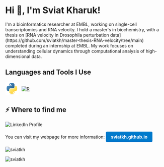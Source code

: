 <h1>Hi 👋, I'm Sviat Kharuk!</h1>
<p>I'm a bioinformatics researcher at EMBL, working on single-cell transcriptomics and RNA velocity. I hold a master's in biochemistry, with a thesis on 
  [RNA velocity in Drosophila perturbation data](https://github.com/sviatkh/master-thesis-RNA-velocity/tree/main) completed during an internship at EMBL. My work focuses on understanding cellular dynamics through computational analysis of high-dimensional data.</p>

<h2>Languages and Tools I Use</h2>
<div style="display: flex; align-items: center; gap: 10px;">
  <a target="_blank" href="https://raw.githubusercontent.com/devicons/devicon/master/icons/python/python-original.svg">
    <img src="https://raw.githubusercontent.com/devicons/devicon/master/icons/python/python-original.svg" alt="python" width="42" height="42" />
  </a>
  <a href="https://www.r-project.org/" target="_blank" rel="noreferrer">
    <img src="https://www.r-project.org/Rlogo.png" alt="R" width="40" height="40" />
  </a>
</div>

<h2>⚡️ Where to find me</h2>

<p>
  <a 
    href="https://www.linkedin.com/in/sviatoslav-kharuk-388790139" 
    target="_blank" 
    rel="noopener noreferrer"
    style="display: inline-block; text-decoration: none;"
  >
    <img 
      src="https://img.shields.io/badge/linkedin-logo?style=for-the-badge&logo=linkedin&logoColor=white&color=%230a77b6" 
      alt="LinkedIn Profile" 
    />
  </a>
</p>

<p>
  You can visit my webpage for more information: 
  <a 
    href="https://sviatkh.github.io/" 
    target="_blank" 
    rel="noopener noreferrer"
    style="
      display: inline-block; 
      padding: 8px 16px; 
      background-color: #007acc; 
      color: white; 
      text-decoration: none; 
      border-radius: 4px;
      font-weight: bold;
    "
  >
    sviatkh.github.io
  </a>
</p>



<p><img align="center" src="https://github-readme-stats.vercel.app/api?username=sviatkh&show_icons=true&locale=en" alt="sviatkh" /></p>
<p><img src="https://github-readme-stats.vercel.app/api/top-langs?username=sviatkh&show_icons=true&locale=en&layout=compact" alt="sviatkh" /></p>

